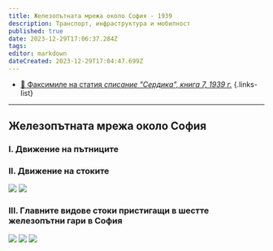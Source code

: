 ```yaml
---
title: Железопътната мрежа около София - 1939
description: Транспорт, инфраструктура и мобилност
published: true
date: 2023-12-29T17:06:37.284Z
tags: 
editor: markdown
dateCreated: 2023-12-29T17:04:47.699Z
---
```


- [:page_facing_up: Факсимиле на статия *списание "Сердика", книга 7, 1939 г.*](/bg/literature/spisanie-serdika-1939)
{.links-list}
---

## Железопътната мрежа около София

### I. Движение на пътниците
### II. Движение на стоките
<img src="https://drive.google.com/uc?id=1hVhYfd9mbVtj7XxJioRrWAyqFW6lbluw">
<img src="https://drive.google.com/uc?id=1SnFz4w1eSEZ-JCeOJhImiD3InFeW_ZHG">

### III. Главните видове стоки пристигащи в шестте железопътни гари в София
<img src="https://drive.google.com/uc?id=1j1hb-gkOyRDTnVg6BQaYr9y7rCYMpG_Z">
<img src="https://drive.google.com/uc?id=1872Ec1RbEu18PTK8pM8pkEojkJlWQr3T">
<img src="https://drive.google.com/uc?id=1ftp_PsbKvk1Drd3H2n7QYEvotYzMl3Bn">